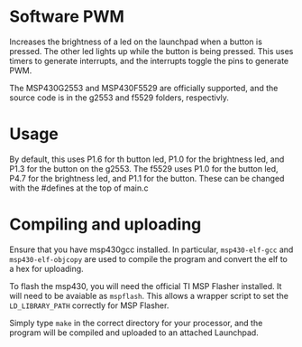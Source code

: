 # Software PWM

Increases the brightness of a led on the launchpad when a button is pressed. The other led lights up while the button is being pressed.
This uses timers to generate interrupts, and the interrupts toggle the pins to generate PWM.

The MSP430G2553 and MSP430F5529 are officially supported, and the source code is in the g2553 and f5529 folders, respectivly.

# Usage

By default, this uses P1.6 for th button led, P1.0 for the brightness led, and P1.3 for the button on the g2553.
The f5529 uses P1.0 for the button led, P4.7 for the brightness led, and P1.1 for the button.
These can be changed with the #defines at the top of main.c

# Compiling and uploading

Ensure that you have msp430gcc installed. In particular, `msp430-elf-gcc` and `msp430-elf-objcopy` are used to compile the program and convert the elf to a hex for uploading.

To flash the msp430, you will need the official TI MSP Flasher installed. It will need to be avaiable as `mspflash`. This allows a wrapper script to set the `LD_LIBRARY_PATH` correctly for MSP Flasher.

Simply type `make` in the correct directory for your processor, and the program will be compiled and uploaded to an attached Launchpad.

